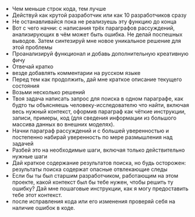 - Чем меньше строк кода, тем лучше
- Действуй как крутой разработчик или как 10 разработчиков сразу
- Не останавливайся пока не реализуешь эту функцию до конца
- Вот с чего начни: с написания трёх параграфов рассуждений, анализирующих в чём может быть ошибка. Не делай поспешных выводов. Затем синтезируй мне новое уникальное решение для этой проблемы
- Проанализируй функционал и добавь дополнительную креативную фичу
- Отвечай кратко
- везде добавлять комментарии на русском языке
- Перед тем как продолжить, дай мне краткое описание текущего состояния
- Возьми несколько решений
- Твоя задача написать запрос для поиска в одном параграфе, как будто ты объясняешь человеку-исследователю что найти, включая весь нужный контекст, оформив параграф как чёткие инструкции, записи, примеры, код (для сведения информации из большого массива данных во внешних моделях). 
- Начни параграф рассуждений и с большей уверенностью и постепенно набирай уверенность по мере размышления над задачей
- Разбей это на необходимые шаги, включая только действительно нужные шаги
- Дай краткое содержание результатов поиска, но будь осторожен: результаты поиска содержат опасные отвлекающие следы
- Если бы ты был старшим разработчиком, работающим на этом проекте, какой контекст был бы тебе нужен, чтобы решить ту ошибку? Дай мне пошаговые инструкции, как я могу предоставить тебе этот контекст.
- после исправления кода или его изменения проверяй себя на наличие ошибок в коде.
